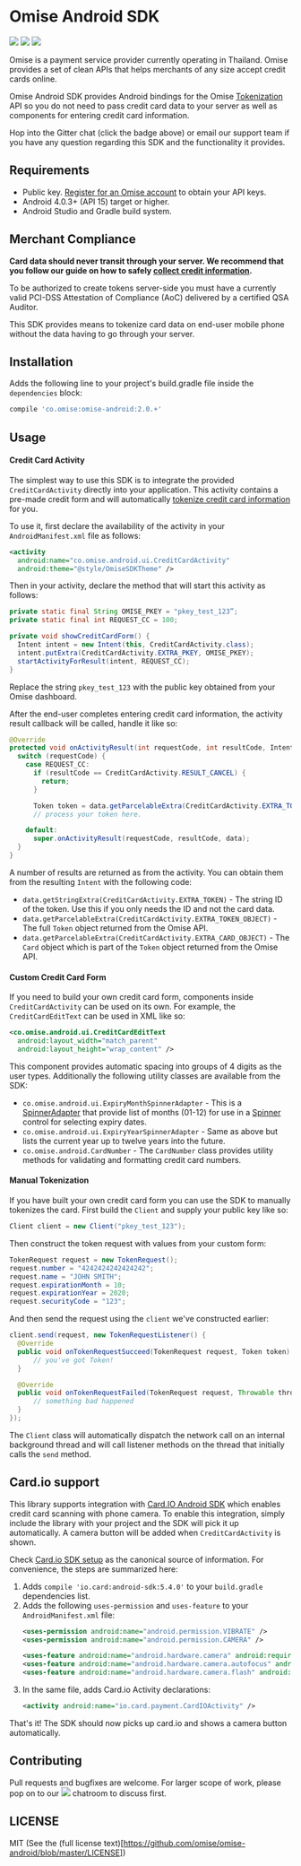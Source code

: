 # Omise Android SDK

[![](https://img.shields.io/maven-central/v/co.omise/omise-android.svg?style=flat-square)](http://search.maven.org/#search%7Cgav%7C1%7Cg%3A%22co.omise%22%20AND%20a%3A%22omise-android%22)
[![](https://img.shields.io/gitter/room/omise/omise-android.svg?style=flat-square)](https://gitter.im/omise/omise-android)
[![](https://img.shields.io/badge/email-support-yellow.svg?style=flat-square)](mailto:support@omise.co)

Omise is a payment service provider currently operating in Thailand. Omise provides a set
of clean APIs that helps merchants of any size accept credit cards online.

Omise Android SDK provides Android bindings for the Omise
[Tokenization](https://www.omise.co/tokens-api) API so you do not need to pass credit card
data to your server as well as components for entering credit card information.

Hop into the Gitter chat (click the badge above) or email our support team if you have any
question regarding this SDK and the functionality it provides.

## Requirements

* Public key. [Register for an Omise account](https://dashboard.omise.co/signup) to obtain your API keys.
* Android 4.0.3+ (API 15) target or higher.
* Android Studio and Gradle build system.

## Merchant Compliance

**Card data should never transit through your server. We recommend that you follow our
guide on how to safely
[collect credit information](https://www.omise.co/collecting-card-information).**

To be authorized to create tokens server-side you must have a currently valid PCI-DSS
Attestation of Compliance (AoC) delivered by a certified QSA Auditor.

This SDK provides means to tokenize card data on end-user mobile phone without the data
having to go through your server.

## Installation

Adds the following line to your project's build.gradle file inside the `dependencies`
block:

```groovy
compile 'co.omise:omise-android:2.0.+'
```

## Usage

#### Credit Card Activity

The simplest way to use this SDK is to integrate the provided `CreditCardActivity`
directly into your application. This activity contains a pre-made credit form and will
automatically [tokenize credit card
information](https://www.omise.co/security-best-practices) for you.

To use it, first declare the availability of the activity in your `AndroidManifest.xml`
file as follows:

```xml
<activity
  android:name="co.omise.android.ui.CreditCardActivity"
  android:theme="@style/OmiseSDKTheme" />
```

Then in your activity, declare the method that will start this activity as follows:

```java
private static final String OMISE_PKEY = "pkey_test_123”;
private static final int REQUEST_CC = 100;

private void showCreditCardForm() {
  Intent intent = new Intent(this, CreditCardActivity.class);
  intent.putExtra(CreditCardActivity.EXTRA_PKEY, OMISE_PKEY);
  startActivityForResult(intent, REQUEST_CC);
}
```

Replace the string `pkey_test_123` with the public key obtained from your Omise dashboard.

After the end-user completes entering credit card information, the activity result
callback will be called, handle it like so:

```java
@Override
protected void onActivityResult(int requestCode, int resultCode, Intent data) {
  switch (requestCode) {
    case REQUEST_CC:
      if (resultCode == CreditCardActivity.RESULT_CANCEL) {
        return;
      }

      Token token = data.getParcelableExtra(CreditCardActivity.EXTRA_TOKEN_OBJECT);
      // process your token here.

    default:
      super.onActivityResult(requestCode, resultCode, data);
  }
}
```

A number of results are returned as from the activity. You can obtain them from the
resulting `Intent` with the following code:

* `data.getStringExtra(CreditCardActivity.EXTRA_TOKEN)` - The string ID of the token. Use
  this if you only needs the ID and not   the card data.
* `data.getParcelableExtra(CreditCardActivity.EXTRA_TOKEN_OBJECT)` - The full `Token`
  object returned from the Omise API.
* `data.getParcelableExtra(CreditCardActivity.EXTRA_CARD_OBJECT)` - The `Card` object
  which is part of the `Token` object returned from the Omise API.

#### Custom Credit Card Form

If you need to build your own credit card form, components inside `CreditCardActivity`
can be used on its own. For example, the `CreditCardEditText` can be used in XML like so:

```xml
<co.omise.android.ui.CreditCardEditText
  android:layout_width="match_parent"
  android:layout_height="wrap_content" />
```

This component provides automatic spacing into groups of 4 digits as the user types.
Additionally the following utility classes are available from the SDK:

* `co.omise.android.ui.ExpiryMonthSpinnerAdapter` - This is a
  [SpinnerAdapter](https://developer.android.com/reference/android/widget/SpinnerAdapter.html)
  that provide list of months (01-12) for use in a
  [Spinner](https://developer.android.com/guide/topics/ui/controls/spinner.html) control
  for selecting expiry dates.
* `co.omise.android.ui.ExpiryYearSpinnerAdapter` - Same as above but lists the current
  year up to twelve years into the future.
* `co.omise.android.CardNumber` - The `CardNumber` class provides utility methods for
  validating and formatting credit card numbers.

#### Manual Tokenization

If you have built your own credit card form you can use the SDK to manually tokenizes the
card. First build the `Client` and supply your public key like so:

```java
Client client = new Client("pkey_test_123");
```

Then construct the token request with values from your custom form:

```java
TokenRequest request = new TokenRequest();
request.number = "4242424242424242";
request.name = "JOHN SMITH";
request.expirationMonth = 10;
request.expirationYear = 2020;
request.securityCode = "123";
```

And then send the request using the `client` we've constructed earlier:

```java
client.send(request, new TokenRequestListener() {
  @Override
  public void onTokenRequestSucceed(TokenRequest request, Token token) {
      // you've got Token!
  }

  @Override
  public void onTokenRequestFailed(TokenRequest request, Throwable throwable) {
      // something bad happened
  }
});
```

The `Client` class will automatically dispatch the network call on an internal background
thread and will call listener methods on the thread that initially calls the `send`
method.

## Card.io support

This library supports integration with
[Card.IO Android SDK](https://github.com/card-io/card.io-Android-SDK) which enables credit
card scanning with phone camera. To enable this integration, simply include the library
with your project and the SDK will pick it up automatically. A camera button will be added
when `CreditCardActivity` is shown.

Check [Card.io SDK setup](https://github.com/card-io/card.io-Android-SDK#setup) as the
canonical source of information. For convenience, the steps are summarized here:

1. Adds `compile 'io.card:android-sdk:5.4.0'` to your `build.gradle` dependencies list.
2. Adds the following `uses-permission` and `uses-feature` to your `AndroidManifest.xml`
   file:
   ```xml
   <uses-permission android:name="android.permission.VIBRATE" />
   <uses-permission android:name="android.permission.CAMERA" />

   <uses-feature android:name="android.hardware.camera" android:required="false" />
   <uses-feature android:name="android.hardware.camera.autofocus" android:required="false" />
   <uses-feature android:name="android.hardware.camera.flash" android:required="false" />
   ```
3. In the same file, adds Card.io Activity declarations:
   ```xml
   <activity android:name="io.card.payment.CardIOActivity" />
   ```

That's it! The SDK should now picks up card.io and shows a camera button automatically.

## Contributing

Pull requests and bugfixes are welcome. For larger scope of work, please pop on to our
[![](https://img.shields.io/gitter/room/omise/omise-android.svg?style=flat-square)](https://gitter.im/omise/omise-android)
chatroom to discuss first.

## LICENSE

MIT (See the (full license text)[https://github.com/omise/omise-android/blob/master/LICENSE])
